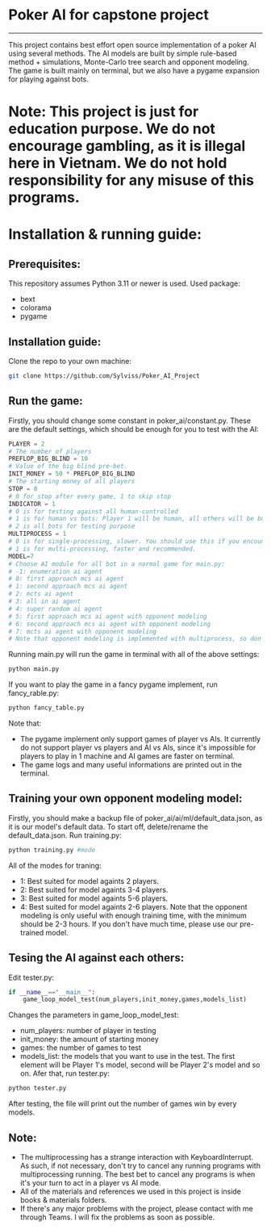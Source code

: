 # Poker AI for capstone project
----------------
This project contains best effort open source implementation of a poker AI using several methods. The AI models are built by simple rule-based method + simulations, Monte-Carlo tree search and opponent modeling. The game is built mainly on terminal, but we also have a pygame expansion for playing against bots.

# Note: This project is just for education purpose. We do not encourage gambling, as it is illegal here in Vietnam. We do not hold responsibility for any misuse of this programs. 

# Installation & running guide:
## Prerequisites:
This repository assumes Python 3.11 or newer is used.
Used package:
- bext
- colorama
- pygame

## Installation guide:
Clone the repo to your own machine:
```bash
git clone https://github.com/Sylviss/Poker_AI_Project
```

## Run the game:
Firstly, you should change some constant in poker_ai/constant.py. These are the default settings, which should be enough for you to test with the AI:
```python
PLAYER = 2
# The number of players
PREFLOP_BIG_BLIND = 10
# Value of the big blind pre-bet.
INIT_MONEY = 50 * PREFLOP_BIG_BLIND
# The starting money of all players
STOP = 0
# 0 for stop after every game, 1 to skip stop
INDICATOR = 1
# 0 is for testing against all human-controlled
# 1 is for human vs bots: Player 1 will be human, all others will be bot
# 2 is all bots for testing purpose
MULTIPROCESS = 1
# 0 is for single-processing, slower. You should use this if you encounter some problems with multiprocessing.
# 1 is for multi-processing, faster and recommended.
MODEL=7
# Choose AI module for all bot in a normal game for main.py:
# -1: enumeration ai agent
# 0: first approach mcs ai agent
# 1: second approach mcs ai agent
# 2: mcts ai agent
# 3: all in ai agent
# 4: super random ai agent
# 5: first approach mcs ai agent with opponent modeling
# 6: second approach mcs ai agent with opponent modeling
# 7: mcts ai agent with opponent modeling
# Note that opponent modeling is implemented with multiprocess, so don't use opponent modeling if you encounter some problems with multiprocessing.
```
Running main.py will run the game in terminal with all of the above settings:
```bash
python main.py
```
If you want to play the game in a fancy pygame implement, run fancy_rable.py:
```bash
python fancy_table.py
```
Note that:
  - The pygame implement only support games of player vs AIs. It currently do not support player vs players and AI vs AIs, since it's
impossible for players to play in 1 machine and AI games are faster on terminal.
  - The game logs and many useful informations are printed out in the terminal.

## Training your own opponent modeling model:
Firstly, you should make a backup file of poker_ai/ai/ml/default_data.json, as it is our model's default data.
To start off, delete/rename the default_data.json.
Run training.py:
```bash
python training.py #mode
```
All of the modes for traning:
  + 1: Best suited for model againts 2 players.
  + 2: Best suited for model againts 3-4 players.
  + 3: Best suited for model againts 5-6 players.
  + 4: Best suited for model againts 2-6 players.
Note that the opponent modeling is only useful with enough training time, with the minimum should be 2-3 hours. If you don't have much time, please use our pre-trained model.

## Tesing the AI against each others:
Edit tester.py:
```python
if __name__=="__main__":
    game_loop_model_test(num_players,init_money,games,models_list)
```
Changes the parameters in game_loop_model_test:
  + num_players: number of player in testing
  + init_money: the amount of starting money
  + games: the number of games to test
  + models_list: the models that you want to use in the test. The first element will be Player 1's model, second will be Player 2's model and so on.
Afer that, run tester.py:
```bash
python tester.py
```
After testing, the file will print out the number of games win by every models.

## Note:
  - The multiprocessing has a strange interaction with KeyboardInterrupt. As such, if not necessary, don't try to cancel any running programs with multiprocessing running. The best bet to cancel any programs is when it's your turn to act in a player vs AI mode.
  - All of the materials and references we used in this project is inside books & materials folders.
  - If there's any major problems with the project, please contact with me through Teams. I will fix the problems as soon as possible.